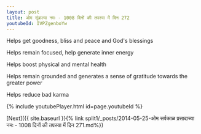 ```yaml
---
layout: post
title: ओम सूंबाल्या नमः - 1008 दिनों की तपस्या में दिन 272
youtubeId: IVPZgenboYw
---
```

 
 
Helps get goodness, bliss and peace and God's blessings
 
Helps remain focused, help generate inner energy 
 
Helps boost physical and mental health 
 
Helps remain grounded and generates a sense of gratitude towards the greater power 
 
Helps reduce bad karma
 
 
 
 


{% include youtubePlayer.html id=page.youtubeId %}
 
[Next]({{ site.baseurl }}{% link  split1/_posts/2014-05-25-ओम सर्वकाळ प्रसादाच्या नमः - 1008 दिनों की तपस्या में दिन 271.md%})
 

